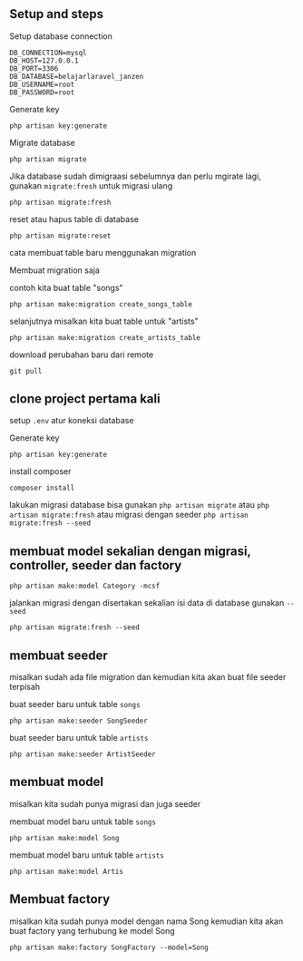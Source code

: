 #

## Setup and steps

Setup database connection
```
DB_CONNECTION=mysql
DB_HOST=127.0.0.1
DB_PORT=3306
DB_DATABASE=belajarlaravel_janzen
DB_USERNAME=root
DB_PASSWORD=root
```

Generate key
```
php artisan key:generate
```

Migrate database
```
php artisan migrate
```

Jika database sudah dimigraasi sebelumnya dan perlu mgirate lagi, gunakan ```migrate:fresh``` untuk migrasi ulang
```
php artisan migrate:fresh
```

reset atau hapus table di database
```
php artisan migrate:reset 
```

cata membuat table baru menggunakan migration

Membuat migration saja

contoh kita buat table "songs"
```
php artisan make:migration create_songs_table
```

selanjutnya misalkan kita buat table untuk "artists"
```
php artisan make:migration create_artists_table
```


download perubahan baru dari remote
```
git pull
```


## clone project pertama kali

setup ```.env``` atur koneksi database

Generate key
```
php artisan key:generate
```

install composer
```
composer install
```

lakukan migrasi database bisa gunakan ```php artisan migrate``` atau ```php artisan migrate:fresh``` atau migrasi dengan seeder ```php artisan migrate:fresh --seed```

## membuat model sekalian dengan migrasi, controller, seeder dan factory

```
php artisan make:model Category -mcsf
```

jalankan migrasi dengan disertakan sekalian isi data di database gunakan ```--seed```
```
php artisan migrate:fresh --seed
```

## membuat seeder

misalkan sudah ada file migration dan kemudian kita akan buat file seeder terpisah

buat seeder baru untuk table ```songs```
```
php artisan make:seeder SongSeeder
```

buat seeder baru untuk table ```artists```
```
php artisan make:seeder ArtistSeeder
```

## membuat model
misalkan kita sudah punya migrasi dan juga seeder

membuat model baru untuk table ```songs```
```
php artisan make:model Song
```

membuat model baru untuk table ```artists```
```
php artisan make:model Artis
```

## Membuat factory

misalkan kita sudah punya model dengan nama Song
kemudian kita akan buat factory yang terhubung ke model Song

```
php artisan make:factory SongFactory --model=Song
```